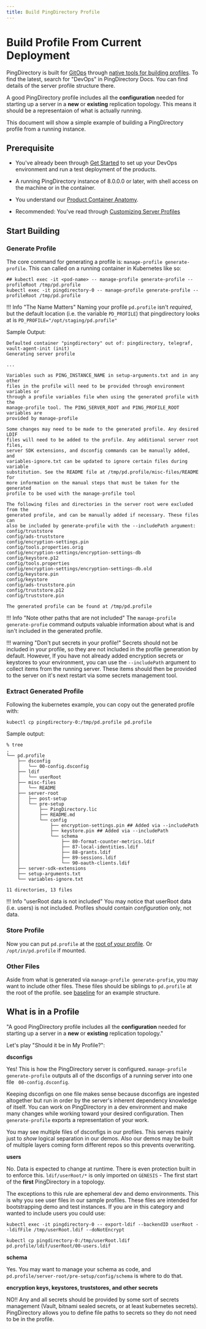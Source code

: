 ```yaml
---
title: Build PingDirectory Profile
---
```

# Build Profile From Current Deployment

PingDirectory is built for [GitOps](https://www.gitops.tech/) through [native tools for building profiles](https://docs.pingidentity.com/bundle/pingdirectory-82/page/eae1564011467693.html). To find the latest, search for "DevOps" in PingDirectory Docs. You can find details of the server profile structure there. 

A good PingDirectory profile includes all the **configuration** needed for starting up a server in a **new** or **existing** replication topology. This means it should be a representaion of what is actually running. 

This document will show a simple example of building a PingDirectory profile from a running instance.

## Prerequisite

* You've already been through [Get Started](../get-started/getStarted.md) to set up your DevOps environment and run a test deployment of the products.

* A running PingDirectory instance of 8.0.0.0 or later, with shell access on the machine or in the container.

* You understand our [Product Container Anatomy](containerAnatomy.md).

* Recommended: You've read through [Customizing Server Profiles](profiles.md)

## Start Building

### Generate Profile 

The core command for generating a profile is: `manage-profile generate-profile`. This can called on a running container in Kubernetes like so:

  ```shell
  ## kubectl exec -it <pod-name> -- manage-profile generate-profile --profileRoot /tmp/pd.profile
  kubectl exec -it pingdirectory-0 -- manage-profile generate-profile --profileRoot /tmp/pd.profile
  ```

!!! Info "The Name Matters"
    Naming your profile `pd.profile` isn't _required_, but the default location (i.e. the variable `PD_PROFILE`) that pingdirectory looks at is `PD_PROFILE="/opt/staging/pd.profile"`

  Sample Output: 
  
  ```
  Defaulted container "pingdirectory" out of: pingdirectory, telegraf, vault-agent-init (init)
  Generating server profile

  ...

  Variables such as PING_INSTANCE_NAME in setup-arguments.txt and in any other
  files in the profile will need to be provided through environment variables or
  through a profile variables file when using the generated profile with the
  manage-profile tool. The PING_SERVER_ROOT and PING_PROFILE_ROOT variables are
  provided by manage-profile

  Some changes may need to be made to the generated profile. Any desired LDIF
  files will need to be added to the profile. Any additional server root files,
  server SDK extensions, and dsconfig commands can be manually added, and
  variables-ignore.txt can be updated to ignore certain files during variable
  substitution. See the README file at /tmp/pd.profile/misc-files/README for
  more information on the manual steps that must be taken for the generated
  profile to be used with the manage-profile tool

  The following files and directories in the server root were excluded from the
  generated profile, and can be manually added if necessary. These files can
  also be included by generate-profile with the --includePath argument:
  config/truststore
  config/ads-truststore
  config/encryption-settings.pin
  config/tools.properties.orig
  config/encryption-settings/encryption-settings-db
  config/keystore.p12
  config/tools.properties
  config/encryption-settings/encryption-settings-db.old
  config/keystore.pin
  config/keystore
  config/ads-truststore.pin
  config/truststore.p12
  config/truststore.pin

  The generated profile can be found at /tmp/pd.profile
  ```

!!! Info "Note other paths that are not included"
    The `manage-profile generate-profie` command outputs valuable information about what is and isn't included in the generated profile. 

!!! warning "Don't put secrets in your profile!"
    Secrets should not be included in your profile, so they are not included in the profile generation by default. 
    However, If you have not already added encryption secrets or keystores to your environment, you can use the `--includePath` argument to collect items from the running server. These items should then be provided to the server on it's next restart via some secrets management tool. 


### Extract Generated Profile

Following the kubernetes example, you can copy out the generated profile with: 

  ```
  kubectl cp pingdirectory-0:/tmp/pd.profile pd.profile
  ```

  Sample output:
  ```
  % tree
  .
  └── pd.profile
      ├── dsconfig
      │   └── 00-config.dsconfig
      ├── ldif
      │   └── userRoot
      ├── misc-files
      │   └── README
      ├── server-root
      │   ├── post-setup
      │   └── pre-setup
      │       ├── PingDirectory.lic
      │       ├── README.md
      │       └── config
      │           ├── encryption-settings.pin ## Added via --includePath
      │           ├── keystore.pin ## Added via --includePath
      │           └── schema
      │               ├── 80-format-counter-metrics.ldif
      │               ├── 87-local-identities.ldif
      │               ├── 88-grants.ldif
      │               ├── 89-sessions.ldif
      │               └── 90-oauth-clients.ldif
      ├── server-sdk-extensions
      ├── setup-arguments.txt
      └── variables-ignore.txt

  11 directories, 13 files
  ```

!!! Info "userRoot data is not included"
    You may notice that userRoot data (i.e. users) is not included. Profiles should contain _configuration_ only, not data.

### Store Profile

Now you can put `pd.profile` at the [root of your profile](https://github.com/pingidentity/pingidentity-server-profiles/tree/master/baseline/pingdirectory). Or `/opt/in/pd.profile` if mounted. 

### Other Files

Aside from what is generated via `manage-profile generate-profie`, you may want to include other files. These files should be siblings to `pd.profile` at the root of the profile. see [baseline](https://github.com/pingidentity/pingidentity-server-profiles/tree/master/baseline/pingdirectory) for an example structure. 


## What is in a Profile

"A good PingDirectory profile includes all the **configuration** needed for starting up a server in a **new** or **existing** replication topology."

Let's play "Should it be in My Profile?":

**dsconfigs** 

Yes! This is how the PingDirectory server is configured. `manage-profile generate-profile` outputs all of the dsconfigs of a running server into one file ` 00-config.dsconfig`. 
  
Keeping dsconfigs on one file makes sense because dsconfigs are ingested altogether but run in order by the server's inherent dependency knowledge of itself. You can work on PingDirectory in a dev environment and make many changes while working toward your desired configuration. Then `generate-profile` exports a representation of your work. 

You may see multiple files of dsconfigs in our profiles. This serves mainly just to _show_ logical separation in our demos. Also our demos may be built of multiple layers coming form  different repos so this prevents overwriting.

**users**

No. Data is expected to change at runtime. There is even protection built in to enforce this. `ldif/userRoot/*` is only imported on `GENESIS` - The first start of the **first** PingDirectory in a topology.

The exceptions to this rule are ephemeral dev and demo environments. This is why you see user files in our sample profiles. These files are intended for bootstrapping demo and test instances. If you are in this category and wanted to include users you could use:
  ```
  kubectl exec -it pingdirectory-0 -- export-ldif --backendID userRoot --ldifFile /tmp/userRoot.ldif --doNotEncrypt
  
  kubectl cp pingdirectory-0:/tmp/userRoot.ldif pd.profile/ldif/userRoot/00-users.ldif
  ```

**schema**

Yes. You may want to manage your schema as code, and `pd.profile/server-root/pre-setup/config/schema` is where to do that.

**encryption keys, keystores, truststores, and other secrets**

NO!! Any and all secrets should be provided by some sort of secrets management (Vault, bitnami sealed secrets, or at least kubernetes secrets). PingDirectory allows you to define file paths to secrets so they do not need to be in the profile. 